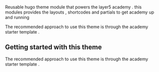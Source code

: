 Reusable hugo theme module that powers the layer5 academy .
this modules provides the layouts , shortcodes and partials to get academy up and running

The recommended approach to use this theme is through the academy starter template .

## Getting started with this theme

The recommended approach to use this theme is through the academy starter template .
